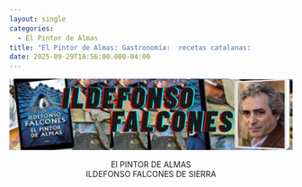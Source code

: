 ```yaml
---
layout: single
categories:
  - El Pintor de Almas
title: "El Pintor de Almas: Gastronomía:  recetas catalanas:           "
date: 2025-09-29T18:56:00.000-04:00
---
```

![](/assets/img/banner-el-pintor-de-almas.png)

<center>El PINTOR DE ALMAS</center> 
<center>ILDEFONSO FALCONES DE SIERRA</center>

[](https://www.barcelona-life.com/barcelona/modernisme)

[](https://www.barcelona-life.com/barcelona/modernisme)[](https://www.viajarabarcelona.org/el-modernismo-en-barcelona/ruta-modernista-por-barcelona/)
